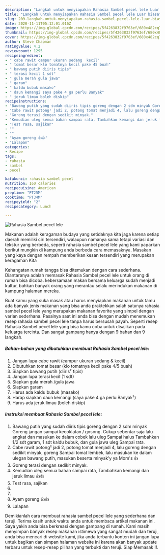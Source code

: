 ```yaml
---
description: "Langkah untuk menyiapakan Rahasia Sambel pecel lele Luar biasa"
title: "Langkah untuk menyiapakan Rahasia Sambel pecel lele Luar biasa"
slug: 209-langkah-untuk-menyiapakan-rahasia-sambel-pecel-lele-luar-biasa
date: 2020-11-11T05:12:01.016Z
image: https://img-global.cpcdn.com/recipes/5f4263832f9763ef/680x482cq70/rahasia-sambel-pecel-lele-foto-resep-utama.jpg
thumbnail: https://img-global.cpcdn.com/recipes/5f4263832f9763ef/680x482cq70/rahasia-sambel-pecel-lele-foto-resep-utama.jpg
cover: https://img-global.cpcdn.com/recipes/5f4263832f9763ef/680x482cq70/rahasia-sambel-pecel-lele-foto-resep-utama.jpg
author: Steve Chapman
ratingvalue: 4.2
reviewcount: 1295
recipeingredient:
- " cabe rawit campur ukuran sedang  kecil"
- " tomat besar klo tomatnya kecil pake 45 buah"
- " bawang putih diiris tipis"
- " terasi kecil 1 sdt"
- " gula merah gula jawa"
- " garam"
- " kaldu bubuk masako"
- " daun kemangi saya pake 4 ga perlu Banyak"
- " jeruk limau boleh diskip"
recipeinstructions:
- "Bawang putih yang sudah diiris tipis goreng dengan 2 sdm minyak Goreng jangan sampai kecoklatan / gosong. Cukup sebentar saja lalu angkat dan masukan ke dalam cobek lalu uleg Sampai halus Tambahkan 1/2 sdt garam, 1 sdt kaldu bubuk, dan gula jawa uleg Sampai rata."
- "Cabe rawit potong² jadi 2, potong tomat menjadi 4, lalu goreng dengan sedikit minyak, goreng Sampai tomat lembek, lalu masukan ke dalam ulegan bawang putih, masukan beserta minyak&#39;y ya Mom&#39;s 👍"
- "Goreng terasi dengan sedikit minyak."
- "Kemudian uleg semua bahan sampai rata, Tambahkan kemangi dan jeruk limau 👍👍"
- "Test rasa, sajikan"
- ""
- ""
- "Ayam goreng 👍👍"
- "Lalapan"
categories:
- Recipe
tags:
- rahasia
- sambel
- pecel

katakunci: rahasia sambel pecel 
nutrition: 160 calories
recipecuisine: American
preptime: "PT25M"
cooktime: "PT34M"
recipeyield: "2"
recipecategory: Lunch

---
```



![Rahasia Sambel pecel lele](https://img-global.cpcdn.com/recipes/5f4263832f9763ef/680x482cq70/rahasia-sambel-pecel-lele-foto-resep-utama.jpg)

Makanan adalah keragaman budaya yang setidaknya kita jaga karena setiap daerah memiliki ciri tersendiri, walaupun namanya sama tetapi variasi dan tekstur yang berbeda, seperti rahasia sambel pecel lele yang kami paparkan berikut mungkin di kampung anda berbeda cara memasaknya. Masakan yang kaya dengan rempah memberikan kesan tersendiri yang merupakan keragaman Kita

Kehangatan rumah tangga bisa ditemukan dengan cara sederhana. Diantaranya adalah memasak Rahasia Sambel pecel lele untuk orang di rumah bisa dicoba. kebersamaan makan bersama keluarga sudah menjadi kultur, bahkan banyak orang yang merantau selalu merindukan makanan di kampung halaman mereka.



Buat kamu yang suka masak atau harus menyiapkan makanan untuk tamu ada banyak jenis makanan yang bisa anda praktekkan salah satunya rahasia sambel pecel lele yang merupakan makanan favorite yang simpel dengan varian sederhana. Pasalnya saat ini anda bisa dengan mudah menemukan resep rahasia sambel pecel lele tanpa harus bersusah payah.
Seperti resep Rahasia Sambel pecel lele yang bisa kamu coba untuk disajikan pada keluarga tercinta. Dan sangat gampang hanya dengan 9 bahan dan 9 langkah.


<!--inarticleads1-->

##### Bahan-bahan yang dibutuhkan membuat Rahasia Sambel pecel lele:

1. Jangan lupa  cabe rawit (campur ukuran sedang &amp; kecil)
1. Dibutuhkan  tomat besar (klo tomatnya kecil pake 4/5 buah)
1. Siapkan  bawang putih (diiris² tipis)
1. Jangan lupa  terasi kecil (1 sdt)
1. Siapkan  gula merah /gula jawa
1. Siapkan  garam
1. Harus ada  kaldu bubuk (masako)
1. Harap siapkan  daun kemangi (saya pake 4 ga perlu Banyak²)
1. Harus ada  jeruk limau (boleh diskip)




<!--inarticleads2-->

##### Instruksi membuat  Rahasia Sambel pecel lele:

1. Bawang putih yang sudah diiris tipis goreng dengan 2 sdm minyak Goreng jangan sampai kecoklatan / gosong. Cukup sebentar saja lalu angkat dan masukan ke dalam cobek lalu uleg Sampai halus Tambahkan 1/2 sdt garam, 1 sdt kaldu bubuk, dan gula jawa uleg Sampai rata.
1. Cabe rawit potong² jadi 2, potong tomat menjadi 4, lalu goreng dengan sedikit minyak, goreng Sampai tomat lembek, lalu masukan ke dalam ulegan bawang putih, masukan beserta minyak&#39;y ya Mom&#39;s 👍
1. Goreng terasi dengan sedikit minyak.
1. Kemudian uleg semua bahan sampai rata, Tambahkan kemangi dan jeruk limau 👍👍
1. Test rasa, sajikan
1. 
1. 
1. Ayam goreng 👍👍
1. Lalapan




Demikianlah cara membuat rahasia sambel pecel lele yang sederhana dan teruji. Terima kasih untuk waktu anda untuk membaca artikel makanan ini. Saya yakin anda bisa berkreasi dengan gampang di rumah. Kami masih menyimpan banyak resep makanan istimewa yang sangat mudah dan teruji, anda bisa mencari di website kami, jika anda terbantu konten ini jangan lupa untuk bagikan dan simpan halaman website ini karena akan banyak update terbaru untuk resep-resep pilihan yang terbukti dan teruji. Siap Memasak !!. 
